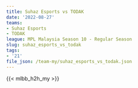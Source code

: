 ```yaml
---
title: Suhaz Esports vs TODAK
date: '2022-08-27'
teams:
- Suhaz Esports
- TODAK
league: MPL Malaysia Season 10 - Regular Season
slug: suhaz_esports_vs_todak
tags:
- '21'
file_json: /team-my/suhaz_esports_vs_todak.json
---
```


{{< mlbb_h2h_my >}}
